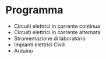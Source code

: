 # Programma

- Circuiti elettrici in corrente continua
- Circuiti elettrici in corrente alternata
- Strumentazione di laboratorio
- Impianti elettrici Civili
- Arduino